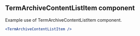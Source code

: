 ## TermArchiveContentListItem component

Example use of TermArchiveContentListItem component.

```jsx
<TermArchiveContentListItem />
```
